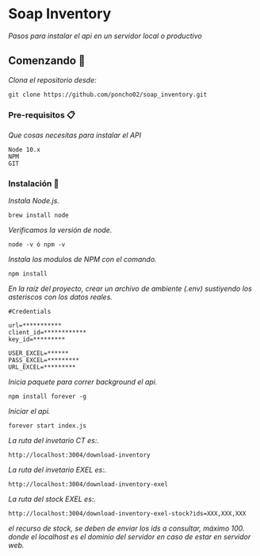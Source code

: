 # Soap Inventory

_Pasos para instalar el api en un servidor local o productivo_

## Comenzando 🚀

_Clona el repositorio desde:_

```
git clone https://github.com/poncho02/soap_inventory.git
```

### Pre-requisitos 📋

_Que cosas necesitas para instalar el API_

```
Node 10.x
NPM
GIT
```

### Instalación 🔧

_Instala Node.js._

```
brew install node
```
_Verificamos la versión de node._

```
node -v ó npm -v
```

_Instala los modulos de NPM con el comando._

```
npm install
```

_En la raíz del proyecto, crear un archivo de ambiente (.env) sustiyendo los asteriscos con los datos reales._

```
#Credentials

url=***********
client_id=************
key_id=*********

USER_EXCEL=******
PASS_EXCEL=*********
URL_EXCEL=*********

```

_Inicia paquete para correr background el api._

```
npm install forever -g
```

_Iniciar el api._

```
forever start index.js
```

_La ruta del invetario CT es:._

```
http://localhost:3004/download-inventory
```

_La ruta del invetario EXEL es:._

```
http://localhost:3004/download-inventory-exel
```

_La ruta del stock EXEL es:._

```
http://localhost:3004/download-inventory-exel-stock?ids=XXX,XXX,XXX
```
_el recurso de stock, se deben de enviar los ids a consultar, máximo 100._
_donde el localhost es el dominio del servidor en caso de estar en servidor web._
